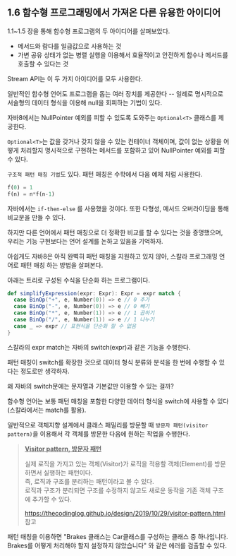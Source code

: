 ## 1.6 함수형 프로그래밍에서 가져온 다른 유용한 아이디어 

1.1~1.5 장을 통해 함수형 프로그램의 두 아이디어를 살펴보았다.

- 메서드와 람다를 일급값으로 사용하는 것
- 가변 공유 상태가 없는 병렬 실행을 이용해서 효율적이고 안전하게 함수나 메서드를 호출할 수 있다는 것

Stream API는 이 두 가지 아이디어를 모두 사용한다.



일반적인 함수형 언어도 프로그램을 돕는 여러 장치를 제공한다 -- 일례로 명시적으로 서술형의 데이터 형식을 이용해 null을 회피하는 기법이 있다.



자바8에서는 NullPointer 예외를 피할 수 있도록 도와주는 `Optional<T>` 클래스를 제공한다.

`Optional<T>`는 값을 갖거나 갖지 않을 수 있는 컨테이너 객체이며, 값이 없는 상황을 어떻게 처리할지 명시적으로 구현하는 메서드를 포함하고 있어 NullPointer 예외를 피할 수 있다.



`구조적 패턴 매칭 기법`도 있다. 패턴 매칭은 수학에서 다음 예제 처럼 사용한다.

````python
f(0) = 1
f(n) = n*f(n-1)
````

자바에서는 `if-then-else`	를 사용했을 것이다. 또한 다형성, 메서드 오버라이딩을 통해 비교문을 만들 수 있다.

하지만 다른 언어에서 패턴 매칭으로 더 정확한 비교를 할 수 있다는 것을 증명했으며, 우리는 기능 구현보다는 언어 설계를 논하고 있음을 기억하자.

아쉽게도 자바8은 아직 완벽히 패턴 매칭을 지원하고 있지 않아, 스칼라 프로그래밍 언어로 패턴 매칭 하는 방법을 살펴본다.

아래는 트리로 구성된 수식을 단순화 하는 프로그램이다.

````scala
def simplifyExpression(expr: Expr): Expr = expr match {
  case BinOp("+", e, Number(0)) => e // 0 추가
  case BinOp("-", e, Number(0)) => e // 0 빼기
  case BinOp("*", e, Number(1)) => e // 1 곱하기
  case BinOp("/", e, Number(1)) => e // 1 나누기
  case _ => expr // 표현식을 단순화 할 수 없음
}
````

스칼라의 expr match는 자바의 switch(expr)과 같은 기능을 수행한다.

패턴 매칭이 switch를 확장한 것으로 데이터 형식 분류와 분석을 한 번에 수행할 수 있다는 정도로만 생각하자.

왜 자바의 switch문에는 문자열과 기본값만 이용할 수 있는 걸까?

함수형 언어는 보통 패턴 매칭을 포함한 다양한 데이터 형식을 switch에 사용할 수 있다(스칼라에서는 match를 활용).

일반적으로 객체지향 설계에서 클래스 패밀리를 방문할 때 `방문자 패턴(visitor pattern)`을 이용해서 각 객체를 방문한 다음에 원하는 작업을 수행한다. 

> <u>**Visitor pattern, 방문자 패턴**</u>
>
> 실제 로직을 가지고 있는 객체(Visitor)가 로직을 적용할 객체(Element)를 방문하면서 실행하는 패턴이다.</br>
> 즉, 로직과 구조를 분리하는 패턴이라고 볼 수 있다.</br> 
> 로직과 구조가 분리되면 구조를 수정하지 않고도 새로운 동작을 기존 객체 구조에 추가할 수 있다.
>
> https://thecodinglog.github.io/design/2019/10/29/visitor-pattern.html 참고



패턴 매칭을 이용하면 "Brakes 클래스는 Car클래스를 구성하는 클래스 중 하나입니다. Brakes를 어떻게 처리해야 할지 설정하지 않았습니다" 와 같은 에러를 검출할 수 있다.

